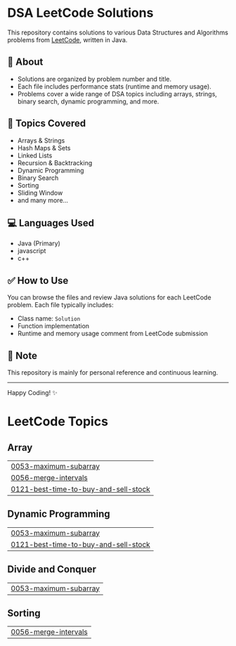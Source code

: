 # DSA LeetCode Solutions

This repository contains solutions to various Data Structures and Algorithms problems from [LeetCode](https://leetcode.com/), written in Java.

## 📌 About

- Solutions are organized by problem number and title.
- Each file includes performance stats (runtime and memory usage).
- Problems cover a wide range of DSA topics including arrays, strings, binary search, dynamic programming, and more.

## 🧠 Topics Covered

- Arrays & Strings  
- Hash Maps & Sets  
- Linked Lists  
- Recursion & Backtracking  
- Dynamic Programming  
- Binary Search  
- Sorting  
- Sliding Window  
- and many more...

## 💻 Languages Used

- Java (Primary)
- javascript
- c++


## ✅ How to Use

You can browse the files and review Java solutions for each LeetCode problem. Each file typically includes:
- Class name: `Solution`
- Function implementation
- Runtime and memory usage comment from LeetCode submission

## 🔖 Note

This repository is mainly for personal reference and continuous learning.

---

Happy Coding! ✨




<!---LeetCode Topics Start-->
# LeetCode Topics
## Array
|  |
| ------- |
| [0053-maximum-subarray](https://github.com/Adithya-b-03/DSA-LeetCode-Solutions/tree/master/0053-maximum-subarray) |
| [0056-merge-intervals](https://github.com/Adithya-b-03/DSA-LeetCode-Solutions/tree/master/0056-merge-intervals) |
| [0121-best-time-to-buy-and-sell-stock](https://github.com/Adithya-b-03/DSA-LeetCode-Solutions/tree/master/0121-best-time-to-buy-and-sell-stock) |
## Dynamic Programming
|  |
| ------- |
| [0053-maximum-subarray](https://github.com/Adithya-b-03/DSA-LeetCode-Solutions/tree/master/0053-maximum-subarray) |
| [0121-best-time-to-buy-and-sell-stock](https://github.com/Adithya-b-03/DSA-LeetCode-Solutions/tree/master/0121-best-time-to-buy-and-sell-stock) |
## Divide and Conquer
|  |
| ------- |
| [0053-maximum-subarray](https://github.com/Adithya-b-03/DSA-LeetCode-Solutions/tree/master/0053-maximum-subarray) |
## Sorting
|  |
| ------- |
| [0056-merge-intervals](https://github.com/Adithya-b-03/DSA-LeetCode-Solutions/tree/master/0056-merge-intervals) |
<!---LeetCode Topics End-->